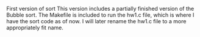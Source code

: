 First version of sort
This version includes a partially finished version of the Bubble sort.
The Makefile is included to run the hw1.c file, which is where I have the sort code as of now. I will later rename the hw1.c file to a more appropriately fit name.
